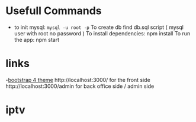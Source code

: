 

# Usefull Commands
- to init mysql: `mysql -u root -p`
To create db find db.sql script ( mysql user with root no password )
To install dependencies: npm install
To run the app: npm start

# links
-[bootstrap 4 theme](https://bootswatch.com/4/lux/bootstrap.min.css)
http://localhost:3000/ for the front side
http://localhost:3000/admin for back office side / admin side
# iptv
